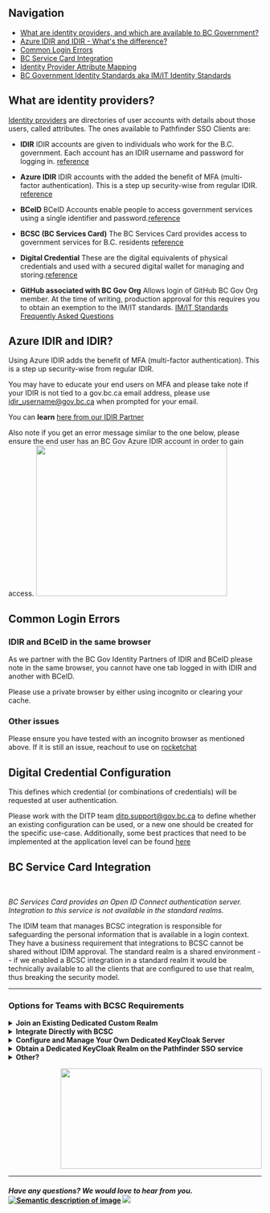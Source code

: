 

## Navigation
- [What are identity providers, and which are available to BC Government?](#What-are-identity-providers)
- [Azure IDIR and IDIR - What's the difference?](#Azure-IDIR-and-IDIR)
- [Common Login Errors](#common-login-errors)
- [BC Service Card Integration](#BC-service-card-integration)
- [Identity Provider Attribute Mapping](https://github.com/bcgov/sso-keycloak/wiki/Identity-Provider-Attribute-Mapping)
- [BC Government Identity Standards aka IM/IT Identity Standards](https://www2.gov.bc.ca/gov/content/governments/services-for-government/policies-procedures/im-it-standards/find-a-standard#id_mgt)


## What are identity providers?

[Identity providers](https://github.com/bcgov/sso-keycloak/wiki/Useful-References#identity-provider) are directories of user accounts with details about those users, called attributes. The ones available to Pathfinder SSO Clients are:
- **IDIR** IDIR accounts are given to individuals who work for the B.C. government. Each account has an IDIR username and password for logging in. [reference](https://www2.gov.bc.ca/gov/content/governments/services-for-government/information-management-technology/identity-and-authentication-services/login-best-practices/language-consistency)

- **Azure IDIR** IDIR accounts with the added the benefit of MFA (multi-factor authentication). This is a step up security-wise from regular IDIR. [reference](https://intranet.gov.bc.ca/thehub/ocio/ocio-enterprise-services/information-security-branch/information-security-mfa/mfa-registration)

- **BCeID** BCeID Accounts enable people to access government services using a single identifier and password.[reference](https://www2.gov.bc.ca/gov/content/governments/services-for-government/information-management-technology/identity-and-authentication-services/bceid-authentication-service)

- **BCSC (BC Services Card)**	The BC Services Card provides access to government services for B.C. residents [reference](https://www2.gov.bc.ca/gov/content/governments/government-id/bc-services-card/log-in-with-card)

- **Digital Credential**	These are the digital equivalents of physical credentials and used with a secured digital wallet for managing and storing.[reference](https://digital.gov.bc.ca/digital-trust/about/what-are-digital-credentials/)


- **GitHub associated with BC Gov Org**	 Allows login of GitHub BC Gov Org member. At the time of writing, production approval for this requires you to obtain an exemption to the IM/IT standards. [IM/IT Standards Frequently Asked Questions](https://www2.gov.bc.ca/gov/content/governments/services-for-government/policies-procedures/im-it-standards/im-it-standards-faqs)


## Azure IDIR and IDIR?
Using Azure IDIR adds the benefit of MFA (multi-factor authentication). This is a step up security-wise from regular IDIR.

You may have to educate your end users on MFA and please take note if your IDIR is not tied to a gov.bc.ca email address, please use idir_username@gov.bc.ca when prompted for your email.

You can **learn** [here from our IDIR Partner](https://intranet.gov.bc.ca/thehub/ocio/ocio-enterprise-services/information-security-branch/information-security-mfa/mfa-registration)

Also note if you get an error message similar to the one below, please ensure the end user has an BC Gov Azure IDIR account in order to gain access.
 <img width="380" height="300" src="https://user-images.githubusercontent.com/56739669/234470765-f3250a0a-7a62-4c42-b532-682351c0e103.png">

## Common Login Errors

### IDIR and BCeID in the same browser

As we partner with the BC Gov Identity Partners of IDIR and BCeID please note in the same browser, you cannot have one tab logged in with IDIR and another with BCeID.

Please use a private browser by either using incognito or clearing your cache.

### Other issues

Please ensure you have tested with an incognito browser as mentioned above. If it is still an issue, reachout to use on [rocketchat](https://chat.developer.gov.bc.ca/channel/sso)

## Digital Credential Configuration

This defines which credential (or combinations of credentials) will be requested at user authentication.

Please work with the DITP team ditp.support@gov.bc.ca to define whether an existing configuration can be used, or a new one should be created for the specific use-case. Additionally, some best practices that need to be implemented at the application level can be found [here](https://github.com/bcgov/vc-authn-oidc/blob/main/docs/BestPractices.md)

## BC Service Card Integration
<br>

*BC Services Card provides an Open ID Connect authentication server. Integration to this service is not available in the *standard* realms.*

The IDIM team that manages BCSC integration is responsible for safeguarding the personal information that is available in a login context. They have a business requirement that integrations to BCSC cannot be shared without IDIM approval. The standard realm is a shared environment -- if we enabled a BCSC integration in a standard realm it would be technically available to all the clients that are configured to use that realm, thus breaking the security model.

---------------------------------

### Options for Teams with BCSC Requirements

<details>
<summary><b>Join an Existing Dedicated Custom Realm</b></summary>
<br>

With approval from IDIM, it is possible to join an existing realm that shares the same security context as your application and already has BCSC set up. This generally means that the existing clients are all from the same ministry or sector and have the same requirements for personal information through the login process.

There are very few instances of this pattern at this time, but it is an option that is possible with the help and approval of IDIM.

Be that as it may, if there is a closely related project in your ministry or sector that you think would be a candidate for sharing a BCSC integration, you may wish to start the conversation with IDIM and see if it makes sense for your situation.
</details>

<details>
<summary><b>Integrate Directly with BCSC</b></summary>
<br>

Since IDIM provides an OIDC service for BCSC, your app can integrate directly with that service instead of brokering through Pathfinder SSO. Their security practices usually require a client per application in any case, so your architecture might not require using Pathfinder SSO as a proxy authentication service anyway. In addition, this pattern removes one possible point of failure from the application architecture.

Be mindful however that the SSO (Keycloak) product does offer token and session management; integrating directly with BCSC would require another form of token/session management to be used in your application.

</details>

<details>
<summary><b>Configure and Manage Your Own Dedicated KeyCloak Server
</b></summary>
<br>


KeyCloak runs on JBoss quite happily in a Docker container with a PostgreSQL backend. If you really need features provided by KeyCloak and you want to integrate with BCSC, it's possible to run your own KeyCloak server and configure your connection to BCSC by setting up your own OIDC IDP.
</details>

<details>
<summary><b>Obtain a Dedicated KeyCloak Realm on the Pathfinder SSO service
</b></summary>
<br>

If the service gets to the point where there are "slots" to create new dedicated realms, a BCSC identity provider can be securely configured within a realm dedicated to your team. For now, we are unable to offer new realms while we work to reduce the number down to a manageable size.
</details>

<details>
<summary><b>Other?
</b></summary>
<br>

Things are always evolving and the BC Government Open Source community is constantly innovating and solving problems together. Don't be afraid to jump into the #SSO RocketChat channel and see what the community recommends if you have an unusual use case or an innovative idea. Thank you for your collaboration!


</details>


<p align="right">
  <img width="400" height="200" src="https://user-images.githubusercontent.com/87393930/133848225-13dfcb95-7a2e-46b4-ace7-edc436473905.png">
</p>

----------------------------
#### *Have any questions? We would love to hear from you.* [![Semantic description of image](https://user-images.githubusercontent.com/87393930/133688357-09f82374-ba18-4402-8089-c0a989dde882.png)][2]   <a href="mailto:bcgov.sso@gov.bc.ca?"><img src="https://user-images.githubusercontent.com/87393930/133690650-b706e658-27bf-4066-92ba-3a7d8a4593ef.png"/></a>
[2]: https://chat.developer.gov.bc.ca/channel/sso
[3]: https://[mail](mailto:bcgov.sso@gov.bc.ca)[email](mailto:bcgov.sso@gov.bc.ca)
